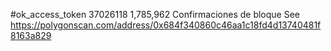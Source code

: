 #ok_access_token
37026118
1,785,962 Confirmaciones de bloque
See https://polygonscan.com/address/0x684f340860c46aa1c18fd4d13740481f8163a829
